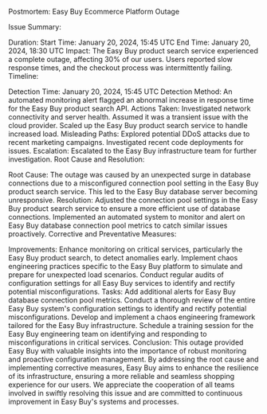 Postmortem: Easy Buy Ecommerce Platform Outage

Issue Summary:

Duration:
Start Time: January 20, 2024, 15:45 UTC
End Time: January 20, 2024, 18:30 UTC
Impact:
The Easy Buy product search service experienced a complete outage, affecting 30% of our users. Users reported slow response times, and the checkout process was intermittently failing.
Timeline:

Detection Time:
January 20, 2024, 15:45 UTC
Detection Method:
An automated monitoring alert flagged an abnormal increase in response time for the Easy Buy product search API.
Actions Taken:
Investigated network connectivity and server health.
Assumed it was a transient issue with the cloud provider.
Scaled up the Easy Buy product search service to handle increased load.
Misleading Paths:
Explored potential DDoS attacks due to recent marketing campaigns.
Investigated recent code deployments for issues.
Escalation:
Escalated to the Easy Buy infrastructure team for further investigation.
Root Cause and Resolution:

Root Cause:
The outage was caused by an unexpected surge in database connections due to a misconfigured connection pool setting in the Easy Buy product search service. This led to the Easy Buy database server becoming unresponsive.
Resolution:
Adjusted the connection pool settings in the Easy Buy product search service to ensure a more efficient use of database connections.
Implemented an automated system to monitor and alert on Easy Buy database connection pool metrics to catch similar issues proactively.
Corrective and Preventative Measures:

Improvements:
Enhance monitoring on critical services, particularly the Easy Buy product search, to detect anomalies early.
Implement chaos engineering practices specific to the Easy Buy platform to simulate and prepare for unexpected load scenarios.
Conduct regular audits of configuration settings for all Easy Buy services to identify and rectify potential misconfigurations.
Tasks:
Add additional alerts for Easy Buy database connection pool metrics.
Conduct a thorough review of the entire Easy Buy system's configuration settings to identify and rectify potential misconfigurations.
Develop and implement a chaos engineering framework tailored for the Easy Buy infrastructure.
Schedule a training session for the Easy Buy engineering team on identifying and responding to misconfigurations in critical services.
Conclusion:
This outage provided Easy Buy with valuable insights into the importance of robust monitoring and proactive configuration management. By addressing the root cause and implementing corrective measures, Easy Buy aims to enhance the resilience of its infrastructure, ensuring a more reliable and seamless shopping experience for our users. We appreciate the cooperation of all teams involved in swiftly resolving this issue and are committed to continuous improvement in Easy Buy's systems and processes.
